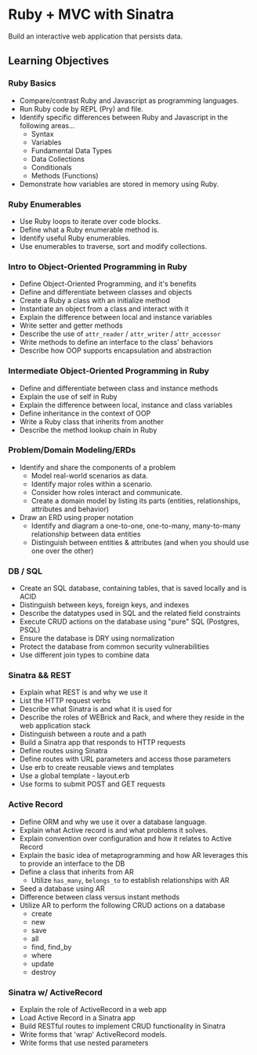 # Ruby + MVC with Sinatra

Build an interactive web application that persists data.

## Learning Objectives

### Ruby Basics

- Compare/contrast Ruby and Javascript as programming languages.
- Run Ruby code by REPL (Pry) and file.
- Identify specific differences between Ruby and Javascript in the following areas...
  - Syntax
  - Variables
  - Fundamental Data Types
  - Data Collections
  - Conditionals
  - Methods (Functions)
- Demonstrate how variables are stored in memory using Ruby.

### Ruby Enumerables

- Use Ruby loops to iterate over code blocks.
- Define what a Ruby enumerable method is.
- Identify useful Ruby enumerables.
- Use enumerables to traverse, sort and modify collections.

### Intro to Object-Oriented Programming in Ruby

- Define Object-Oriented Programming, and it's benefits
- Define and differentiate between classes and objects
- Create a Ruby a class with an initialize method
- Instantiate an object from a class and interact with it
- Explain the difference between local and instance variables
- Write setter and getter methods
- Describe the use of `attr_reader` / `attr_writer` / `attr_accessor`
- Write methods to define an interface to the class' behaviors
- Describe how OOP supports encapsulation and abstraction

### Intermediate Object-Oriented Programming in Ruby

- Define and differentiate between class and instance methods
- Explain the use of self in Ruby
- Explain the difference between local, instance and class variables
- Define inheritance in the context of OOP
- Write a Ruby class that inherits from another
- Describe the method lookup chain in Ruby

### Problem/Domain Modeling/ERDs

- Identify and share the components of a problem
  - Model real-world scenarios as data.
  - Identify major roles within a scenario.
  - Consider how roles interact and communicate.
  - Create a domain model by listing its parts (entities, relationships, attributes and behavior)
- Draw an ERD using proper notation
  - Identify and diagram a one-to-one, one-to-many, many-to-many relationship between data entities
  - Distinguish between entities & attributes (and when you should use one over the other)

###	DB / SQL

-	Create an SQL database, containing tables, that is saved locally and is ACID
-	Distinguish between keys, foreign keys, and indexes
-	Describe the datatypes used in SQL and the related field constraints
-	Execute CRUD actions on the database using "pure" SQL (Postgres, PSQL)
-	Ensure the database is DRY using normalization
-	Protect the database from common security vulnerabilities
-	Use different join types to combine data

### Sinatra && REST

- Explain what REST is and why we use it
- List the HTTP request verbs
- Describe what Sinatra is and what it is used for
- Describe the roles of WEBrick and Rack, and where they reside in the web application stack
- Distinguish between a route and a path
- Build a Sinatra app that responds to HTTP requests
- Define routes using Sinatra
- Define routes with URL parameters and access those parameters
- Use erb to create reusable views and templates
- Use a global template - layout.erb
- Use forms to submit POST and GET requests

### Active Record
- Define ORM and why we use it over a database language.
- Explain what Active record is and what problems it solves.
- Explain convention over configuration and how it relates to Active Record
- Explain the basic idea of metaprogramming and how AR leverages this to provide an interface to the DB
- Define a class that inherits from AR
  - Utilize `has_many`, `belongs_to` to establish relationships with AR
- Seed a database using AR
- Difference between class versus instant methods
- Utilize AR to perform the following CRUD actions on a database
  - create
  - new
  - save
  - all
  - find, find_by
  - where
  - update
  - destroy

### Sinatra w/ ActiveRecord

- Explain the role of ActiveRecord in a web app
- Load Active Record in a Sinatra app
- Build RESTful routes to implement CRUD functionality in Sinatra
- Write forms that 'wrap' ActiveRecord models.
- Write forms that use nested parameters
